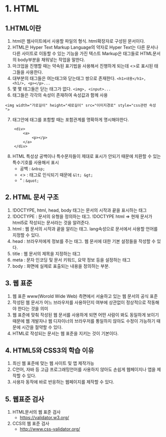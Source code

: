 # 1. HTML
## 1.HTML이란
1. html은 웹사이트에서 사용할 파일의 형식. html확장자로 구성된 문서이다.
2. HTML은 Hyper Text Markup Language의 약자로 Hyper Text는 다른 문서나 다른 사이트로 이동할 수 있는 기능을 가진 텍스트 Markup은 태그들로 HTML문서의 body부분을 채워넣는 작업을 말한다.
3. 마크업을 진행할 때는 약속된 표기법을 사용해서 진행하게 되는데 <>로 표시된 태그들을 사용한다.
4. 대부분의 태그들은 여는태그와 닫는태그 쌍으로 존재한다. ```<h1>내용</h1>, <h1/>, <p></p>...``` 
5. 몇 몇 태그들은 닫는 태그가 없다. ```<img>, <input>...```
6. 태그들은 각각의 속성이 존재하여 속성값과 함께 사용   
```
<img width="가로길이" height="세로길이" src="이미지경로" style="css관련 속성 ">
```
7. 태그안에 태그를 포함할 때는 포함관계를 명확하게 명시해야한다.  
```
    <div>
        <a>
            <p></p>
        </a>
    </div>
```
8. HTML 특성상 공백이나 특수문자들이 제대로 표시가 안되기 때문에 치환할 수 있는 특수기호를 사용해서 표시
    - 공백 : ```&nbsp;```
    - <> : 태그로 인식되기 때문에 ```&lt; &gt;```
    - " : ```&quot;```

## 2. HTML 문서 구조
1. !DOCTYPE, html, head, body 태그는 문서의 시작과 끝을 표시하는 태그
2. !DOCTYPE : 문서의 유형을 정의하는 태그. !DOCTYPE html => 현재 문서가 html5로 작성되는 문서라는 것을 알려준다.
3. html : 웹 문서의 시작과 끝을 알리는 태그. lang속성으로 문서에서 사용할 언어를 지정할 수 있다.
4. head : 브라우저에게 정보를 주는 태그. 웹 문서에 대한 기본 설정들을 작성할 수 있다.
5. title : 웹 문서의 제목을 지정하는 태그
6. meta : 문자 인코딩 및 문서 키워드, 요약 정보 등을 설정하는 태그
7. body : 화면에 실제로 표출되는 내용을 정의하는 부분.

## 3. 웹 표준
1. 웹 표준 www(Worold Wide Web) 측면에서 서술하고 있는 웹 문서의 공식 표준
2. 작성된 웹 문서가 어느 브라우저를 사용하던지 여부에 상관없이 정상적으로 작동해야 한다는 것을 의미
3. 웹 표준에 맞춰 작성된 웹 문서를 사용하게 되면 어떤 사람이 봐도 동일하게 보이기 때문에 웹 개발자나 웹 디자이너의 브라우저를 통일하지 않아도 수정이 가능하기 때문에 시간을 절약할 수 있다.
4. HTML로 작성되는 문서는 웹 표준을 지키는 것이 기본이다.

## 4. HTML5와 CSS3의 학습 이유
1. 최신 웹 표준에 맞는 웹 사이트 및 앱 제작가능
2. C언어, 자바 등 고급 프로그래밍언어를 사용하지 않아도 손쉽게 웹페이지나 앱을 제작할 수 있다.
3. 사용자 동작에 바로 반응하는 웹페이지를 제작할 수 있다.

## 5. 웹표준 검사
1. HTML문서의 웹 표준 검사
    - https://validator.w3.org/
2. CCS의 웹 표준 검사
    - http://www.css-validator.org/